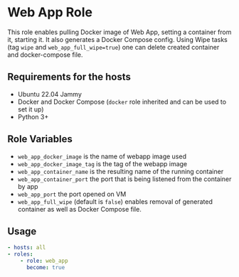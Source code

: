 # Web App Role

This role enables pulling Docker image of Web App, setting a container
from it, starting it. It also generates a Docker Compose config.
Using Wipe tasks (tag `wipe` and `web_app_full_wipe=true`) one
can delete created container and docker-compose file.

## Requirements for the hosts

- Ubuntu 22.04 Jammy
- Docker and Docker Compose (`docker` role inherited and can be used to set it up)
- Python 3+

## Role Variables

- `web_app_docker_image` is the name of webapp image used
- `web_app_docker_image_tag` is the tag of the webapp image
- `web_app_container_name` is the resulting name of the running container
- `web_app_container_port` the port that is being listened from the container by app 
- `web_app_port` the port opened on VM
- `web_app_full_wipe` (default is `false`) enables removal of generated container as well as Docker Compose file.

## Usage

```yaml
- hosts: all
- roles:
    - role: web_app 
      become: true
```

